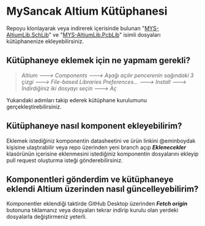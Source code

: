# MySancak Altium Kütüphanesi
Repoyu klonlayarak veya indirerek içerisinde bulunan "[MYS-AltiumLib.SchLib](https://github.com/MySancak/MYS-AltiumLib/blob/main/MYS-AltiumLib.SchLib "MYS-AltiumLib.SchLib")" ve "[MYS-AltiumLib.PcbLib](https://github.com/MySancak/MYS-AltiumLib/blob/main/MYS-AltiumLib.PcbLib "MYS-AltiumLib.PcbLib")" isimli dosyaları kütüphanenize ekleyebilirsiniz.

## Kütüphaneye eklemek için ne yapmam gerekli?

> *Altium ---> Components ---> Aşağı açılır pencerenin sağındaki 3 çizgi ---> File-based Libraries Preferences... ---> Install ---> İndirdiğiniz iki dosyayı seçin ---> Aç*

Yukarıdaki adımları takip ederek kütüphane kurulumunu gerçekleştirebilirsiniz.

## Kütüphaneye nasıl komponent ekleyebilirim?
Eklemek istediğiniz komponentin datasheetini ve ürün linkini @eminboydak kişisine ulaştırabilir veya repo üzerinden yeni branch açıp ***Eklenecekler*** klasörünün içerisine eklenmesini istediğiniz komponentin dosyalarını ekleyip pull request oluşturma isteği gönderebilirsiniz.

## Komponentleri gönderdim ve kütüphaneye eklendi Altium üzerinden nasıl güncelleyebilirim?
Komponentler eklendiği taktirde GitHub Desktop üzerinden ***Fetch origin*** butonuna tıklamanız veya dosyaları tekrar indirip kurulu olan yerdeki dosyalarla değiştirmeniz yeterli.
